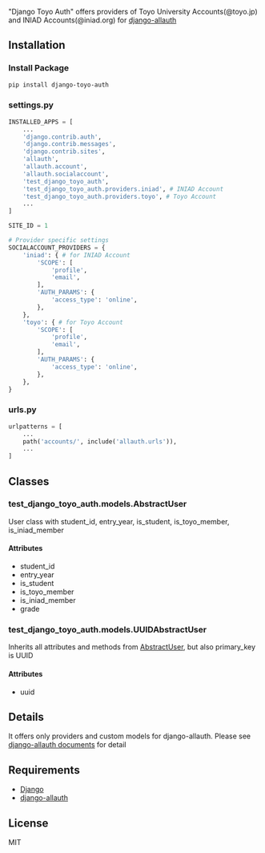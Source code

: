 "Django Toyo Auth" offers providers of Toyo University Accounts(@toyo.jp) and INIAD Accounts(@iniad.org) for [django-allauth](https://django-allauth.readthedocs.io/en/latest/index.html)

## Installation

### Install Package

```bash
pip install django-toyo-auth
```

### settings.py

```python
INSTALLED_APPS = [
    ...
    'django.contrib.auth',
    'django.contrib.messages',
    'django.contrib.sites',
    'allauth',
    'allauth.account',
    'allauth.socialaccount',
    'test_django_toyo_auth',
    'test_django_toyo_auth.providers.iniad', # INIAD Account
    'test_django_toyo_auth.providers.toyo', # Toyo Account
    ...
]

SITE_ID = 1

# Provider specific settings
SOCIALACCOUNT_PROVIDERS = {
    'iniad': { # for INIAD Account
        'SCOPE': [
            'profile',
            'email',
        ],
        'AUTH_PARAMS': {
            'access_type': 'online',
        },
    },
    'toyo': { # for Toyo Account
        'SCOPE': [
            'profile',
            'email',
        ],
        'AUTH_PARAMS': {
            'access_type': 'online',
        },
    },
}
```

### urls.py

```python
urlpatterns = [
    ...
    path('accounts/', include('allauth.urls')),
    ...
]
```

## Classes

### test_django_toyo_auth.models.AbstractUser

User class with student_id, entry_year, is_student, is_toyo_member, is_iniad_member

#### Attributes

- student_id
- entry_year
- is_student
- is_toyo_member
- is_iniad_member
- grade

### test_django_toyo_auth.models.UUIDAbstractUser

Inherits all attributes and methods from [AbstractUser](test_django_toyo_auth.models.AbstractUser),
but also primary_key is UUID

#### Attributes

- uuid

## Details

It offers only providers and custom models for django-allauth.
Please see [django-allauth documents](https://django-allauth.readthedocs.io/en/latest/index.html) for detail

## Requirements

- [Django](https://docs.djangoproject.com/)
- [django-allauth](https://django-allauth.readthedocs.io/en/latest/index.html)

## License

MIT
